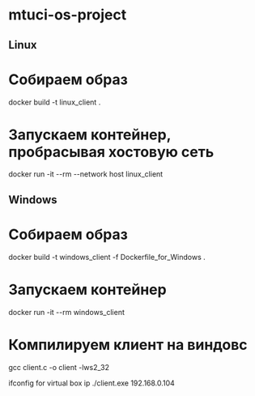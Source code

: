 # mtuci-os-project


## Linux


# Собираем образ
docker build -t linux_client .

# Запускаем контейнер, пробрасывая хостовую сеть
docker run -it --rm --network host linux_client 


## Windows

# Собираем образ
docker build -t windows_client  -f Dockerfile_for_Windows .

# Запускаем контейнер
docker run -it --rm windows_client


# Компилируем клиент на виндовс
gcc client.c -o client -lws2_32


ifconfig for virtual box ip
./client.exe 192.168.0.104